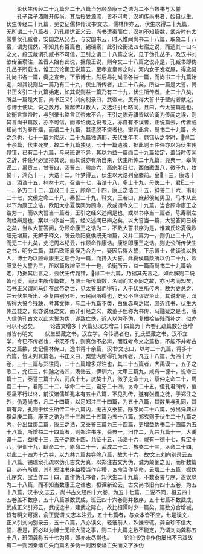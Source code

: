 <!-- { "loadSidebar": true } -->
　　论伏生传经二十九篇非二十八篇当分顾命康王之诰为二不当数书与大誓
　　孔子弟子漆雕开传尚，其后授受源流，皆不可考，汉初传尚书者，始自伏生，伏生传经二十九篇，见史记儒林传汉书文志，儒林传亦云，伏生求得二十九篇，无所谓二十八篇者，乃孔颖达正义云，尚书遭秦而亡，汉初不知篇数，武帝时有太常蓼侯孔臧者，安国之从兄也，与安国书云，时人惟闻尚书二十八篇，取象二十八宿，谓为信然，不知其有百篇也，锡瑞案，此引论衡法四七宿之说，而遗其一曰斗之文，段玉裁谓孔臧书不可信，王引之谓二十八篇之说，见于伪孔丛子，及汉书刘歆传臣瓒注，盖晋人始有此说，据段王说，则今文二十八篇之说非是，孔臧书即伪孔丛子所载也，惟王充论衡正说篇云，至孝宣皇帝之时，河内女子发老屋，得逸易礼尚书各一篇，奏之宣帝，下示博士，然后易礼尚书各益一篇，而尚书二十九篇始定，如其说则益一篇乃有二十九，伏生所传者，止二十八矣，所益一篇是大誓，尚书正义引二十九篇始定，如其说则益一篇乃有二十九，伏生所传者，止二十八矣，所益一篇是大誓，尚书正义引刘向别录曰，武帝末，民有得大誓书于壁内者献之，与博士使读，说之数月，皆起传以教人，文选注引七略同，且曰，今太誓篇是也，论衡言宣帝时，与别录七略言武帝末不合，王引之陈寿祺皆以论衡为传闻之误，则其言尚书篇数，亦不可信，而即论衡之说考之，亦自有不误者，正说篇云，传者或知尚书为秦所燔，而谓二十九篇，其遗脱不烧者也，审若此言，尚书二十九篇，火之余也，七十一篇为炭灰，二十九篇独遗耶，夫伏生年老，晁错从之学时，得二十余篇，伏生死矣，故二十九篇独见，七十一篇遗脱，据此则王仲任亦以为伏生传晁错，已有二十九篇，与马班说不异，其以为益一篇而二十九篇始定，盖当时传闻之辞，仲任非必坚持其说，而其说亦有所自来，伏生所传二十九篇，尧典一，皋陶谟二，禹贡三，甘誓四，汤誓五，般庚六，高宗肜日七，西伯戡耆八，微子九，牧誓十，鸿范十一，大诰十二。叶梦得云，伏生以大诰列金滕前。金十三，康诰十四，酒诰十五，梓材十六，召诰十七，洛诰十八，多士十九，毋佚二十，君二十一，多方二十二，立政二十三，顾命二十四，康王之诰二十五，鲜誓二十六，甫刑二十七，文侯之命二十八，秦誓二十九，释文，王若曰，庶邦侯甸男卫，马本从此以下为康王之诰，欧阳大小夏侯同为顾命，故或谓今文二十九篇，当合顾命康王之诰为一，而以大誓当一篇者，王引之经义述闻是也，或以书序当一篇者，陈寿祺左海经辨是也，案以书序当一篇，经义述闻已辨之矣，以大誓当一篇，大誓答问已辨之矣，当从大誓答问，分顾命康王之诰为二，不数大誓书序为是，惟龚氏论夏侯欧阳无增篇，无解于释文，所云欧阳夏侯既无增篇，又并二篇为一，则仍止二十八，而无二十九矣，史记周本纪云，作顾命作康诰。康诰即康王之诰。则史公所传伏生之书，明分二篇，其后欧阳夏侯乃合为一，疑因后得大誓，下示博士，使读说以教人，博士乃以顾命康王之诰合为一篇，而搀入大誓，此夏侯篇数所以仍二十九，欧阳又分大誓为三，所以篇数增至三十一也，论衡所云，益一篇而尚书二十九篇始定，乃据其后言之，云伏生传晁错，得二十九篇，乃据其先言之，如此解则二说皆可爱，而伏生所传篇数，与博士所传篇数，名同而实不同之故，亦可考而知矣，若书正义谓司马迁在武帝之世，见太誓出而得行，入于伏生所传内，故为史总之，并云伏生所出，不复曲别分析，云民间所得也，史公不应谬误至此，其说非是，汉所得大誓今残缺，考其文体，与二十九篇不类，白鱼赤鸟之瑞，颇近纬书，伏生大传虽载之，似亦说经之文，而非引经之义，故董子但称为书传，马融疑之是也，唐人信伪孔古文以此大誓为伪，遂致亡佚，近人以为不伪，复掇拾丛残而补之，似亦可以不必矣。
　　论古文增多十六篇见汉志增二十四篇为十六卷孔疏篇数分合增减皆有明文
　　伏生壁藏之书，汉立学，今传诵者也，孔氏壁藏之书，汉不立学，今已不传者也，书既不传，则真伪不必辨，而既考今文之篇数，不能不并考古文之篇数，史记儒林传曰，逸书得十余篇，汉书文志曰，以考二十九篇，得多十六篇，皆未列其篇名，书正义曰，案壁内所得孔为传者，凡五十八篇，为四十六卷，三十三篇与郑注同，二十五篇增多郑注也，其二十五篇者，大禹谟一，五子之歌二，允征三，仲虺之诰四，汤诰五，伊训六，太甲三篇九，咸有一德十，说命三篇十三，泰誓三篇十六，武成十七，旅獒十八，微子之命十九，蔡仲之命二十，周官二十一，君陈二十二，华命二十三，君牙二十四，ぁ命二十五，但孔君所传，值巫蛊不行以终，前汉诸儒知孔本有五十八篇，不见孔传，遂有张霸之徒，于郑注之外，伪造尚书，凡二十四篇，以足郑注三十四篇，为五十八篇，其数虽与孔同，其篇有异，孔则于伏生所传二十九篇内，无古文泰誓，除序尚二十八篇，分出舜典益稷盘庚二篇，康王之诰为三十三增二十五篇为五十八篇，郑玄则于伏生二十九篇之内，分出盘庚二篇，康王之诰，又泰誓三篇为三十四篇，更增益伪书二十四篇为五十八篇，所增益二十四篇者，则郑注书序，舜典一，汨作二，九共九篇十一，大禹谟十二，益稷十三，五子之歌十四，允征十五，汤诰十六，咸有一德十七，典宝十八，伊训十九，肆命二十，原命二十一，武成二十二，旅獒二十三，ぁ命二十四，以此二十四为十六卷，以九共九篇共卷除八篇，故为十六，故文志刘向别录云五十八篇。锡瑞案孔疏以伪孔古文为真，以郑注古文为伪，诚为颠倒之见，而所数篇目，必有所据，其引郑注书序益稷当作弃稷，ぁ命当作毕命，云增二十五篇，据伪孔序文，宝当作二十四，盖作伪孔书者，知伏生二十九篇，不数泰誓与序，遂误以为二十八篇，而不知当数康王之诰也，桓谭新论云，古文尚书旧有四十五卷，为五十八篇，汉书文志云，尚书古文经四十六卷，为五十七篇，二说不同，桓云四十五卷盖不数序，五十八篇兼数武成，班云四十六卷则并数序，五十七篇不数武成，武成正义引郑云，武成逸书，建武之际亡，故比桓谭时少一篇矣，篇数分合增减，皆有明文可据，俞正燮谓文志本注云，五十七篇者，与众本皆不应，七是误文，正义引刘向别录云，五十八篇，八亦误文，轻诋前人，殊嫌专辄，龚自珍不信大誓，极是，而必以为博士无增大誓之事，则二十九篇之数不能定，乃谓刘向龚称五十八，班固龚称五十七为误，即亦未尽得也。
　　论沿书伪中作伪屡出不已其故有二一则因秦燔亡失而篇名多伪一则因秦燔亡失而文字多伪
